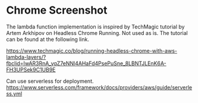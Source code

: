# Chrome Screenshot

The lambda function implementation is inspired by TechMagic tutorial by Artem Arkhipov on Headless Chrome Running. Not used as is. The tutorial can be found at the following link. 

https://www.techmagic.co/blog/running-headless-chrome-with-aws-lambda-layers/?fbclid=IwAR3RnA_yqZ7eNNl4AHaFd4PsePuSne_8LBNTJLEnK6A-FH3UPSek9C1UB9E

Can use serverless for deployment. 
https://www.serverless.com/framework/docs/providers/aws/guide/serverless.yml